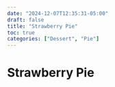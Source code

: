```yaml
---
date: "2024-12-07T12:35:31-05:00"
draft: false
title: "Strawberry Pie"
toc: true
categories: ["Dessert", "Pie"]
---
```


# Strawberry Pie
